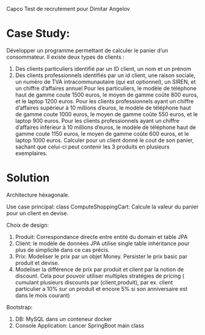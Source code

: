 Capco Test de recrutement pour Dimitar Angelov

# Case Study:

Développer un programme permettant de calculer le
panier d’un consommateur.
Il existe deux types de clients :

1. Des clients particuliers identifié par un ID client, un nom et un prénom
2. Des clients professionnels identifiés par un id client, une raison sociale, un numéro de
   TVA intracommunautaire (qui est optionnel), un SIREN, et un chiffre d’affaires annuel
   Pour les particuliers, le modèle de téléphone haut de gamme coute 1500 euros, le moyen de
   gamme coûte 800 euros, et le laptop 1200 euros.
   Pour les clients professionnels ayant un chiffre d’affaires supérieur à 10 millions d’euros, le
   modèle de téléphone haut de gamme coute 1000 euros, le moyen de gamme coûte 550 euros,
   et le laptop 900 euros.
   Pour les clients professionnels ayant un chiffre d’affaires inférieur à 10 millions d’euros, le
   modèle de téléphone haut de gamme coute 1150 euros, le moyen de gamme coûte 600 euros,
   et le laptop 1000 euros.
   Calculer pour un client donné le cout de son panier, sachant que celui-ci peut contenir les 3 produits en plusieurs
   exemplaires.

# Solution

Architecture héxagonale.

Use case principal:
class ComputeShoppingCart: Calcule la valeur du panier pour un client en devise.

Choix de design:

1. Produit: Correspondance directe entre entité du domain et table JPA
2. Client: le modèle de données JPA utilise single table inhéritance pour plus de simplicité dans ce cas précis.
3. Prix: Modeliser le prix par un objet Money. Persister le prix basic par produit et devise.
4. Modeliser la différence de
   prix par produit et client par la notion de discount. Cela pour pouvoir utiliser multiples stratégies de pricing (
   cumulant
   plusieurs discounts par (client,produit), par ex. client particulier a 10% sur un produit et encore 5% si son
   anniversaire est dans le mois courant)

Bootstrap:

1. DB: MySQL dans un conteneur docker
2. Console Application: Lancer SpringBoot main class










